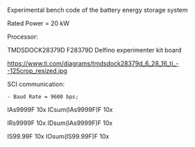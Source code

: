 Experimental bench code of the battery energy storage system

Rated Power = 20 kW

Processor:

TMDSDOCK28379D F28379D Delfino experimenter kit board

https://www.ti.com/diagrams/tmdsdock28379d_6_28_16_ti_--125crop_resized.jpg

SCI communication:

	- Baud Rate = 9600 bps;

IAs9999F   		10x
ICsum(IAs9999F)F   	10x

IRs9999F   		10x
IDsum(IAs9999F)F  	10x

IS99.99F   		10x
IOsum(IS99.99F)F  	10x

